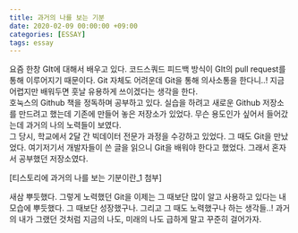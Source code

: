```yaml
---
title: 과거의 나를 보는 기분
date: 2020-02-09 00:00:00 +09:00
categories: [ESSAY]
tags: essay
---
```



요즘 한창 GIt에 대해서 배우고 있다. 코드스쿼드 피드백 방식이 GIt의 pull request를 통해 이루어지기 때문이다. Git 자체도 어려운데 Git을 통해 의사소통을 한다니..! 지금 어렵지만 배워두면 훗날 유용하게 쓰이겠다는 생각을 한다. <br>
호눅스의 Github 책을 정독하며 공부하고 있다. 실습을 하려고 새로운 Github 저장소를 만드려고 했는데 기존에 만들어 놓은 저장소가 있었다. 무슨 용도인가 싶어서 들어갔는데 과거의 나의 노력들이 보였다.<br>
그 당시, 학교에서 2달 간 빅데이터 전문가 과정을 수강하고 있었다. 그 때도 Git을 만났었다. 여기저기서 개발자들이 쓴 글을 읽으니 Git을 배워야 한다고 했었다. 그래서 혼자서 공부했던 저장소였다.<br>

[티스토리에 과거의 나를 보는 기분이란_1 첨부]

새삼 뿌듯했다. 그렇게 노력했던 Git을 이제는 그 때보단 많이 알고 사용하고 있다는 내 모습에 뿌듯했다. 그 때보단 성장했구나. 그리고 그 때도 노력했구나 하는 생각들..! 과거의 내가 그랬던 것처럼 지금의 나도, 미래의 나도 급하게 말고 꾸준히 걸어가자.

